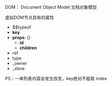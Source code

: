 DOM： Document Object Model 文档对象模型



虚拟DOM节点具有的属性

- $$typeof
- **key**
- **props**: {}
  - **id**
  - **children**
- ref
- type
- _owner
- _store



PS：一单列表内容会发生改变，key绝对不能取 index